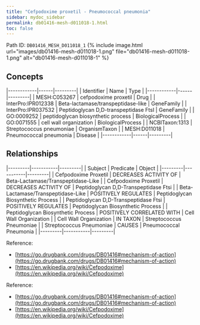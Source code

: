 ```yaml
---
title: "Cefpodoxime proxetil - Pneumococcal pneumonia"
sidebar: mydoc_sidebar
permalink: db01416-mesh-d011018-1.html
toc: false 
---
```



Path ID: `DB01416_MESH_D011018_1`
{% include image.html url="images/db01416-mesh-d011018-1.png" file="db01416-mesh-d011018-1.png" alt="db01416-mesh-d011018-1" %}

## Concepts

|------------|------|---------|
| Identifier | Name | Type    |
|------------|------|---------|
| MESH:C053267 | cefpodoxime proxetil | Drug |
| InterPro:IPR012338 | Beta-lactamase/transpeptidase-like | GeneFamily |
| InterPro:IPR037532 | Peptidoglycan D,D-transpeptidase FtsI | GeneFamily |
| GO:0009252 | peptidoglycan biosynthetic process | BiologicalProcess |
| GO:0071555 | cell wall organization | BiologicalProcess |
| NCBITaxon:1313 | Streptococcus pneumoniae | OrganismTaxon |
| MESH:D011018 | Pneumococcal pneumonia | Disease |
|------------|------|---------|

## Relationships

|---------|-----------|---------|
| Subject | Predicate | Object  |
|---------|-----------|---------|
| Cefpodoxime Proxetil | DECREASES ACTIVITY OF | Beta-Lactamase/Transpeptidase-Like |
| Cefpodoxime Proxetil | DECREASES ACTIVITY OF | Peptidoglycan D,D-Transpeptidase Ftsi |
| Beta-Lactamase/Transpeptidase-Like | POSITIVELY REGULATES | Peptidoglycan Biosynthetic Process |
| Peptidoglycan D,D-Transpeptidase Ftsi | POSITIVELY REGULATES | Peptidoglycan Biosynthetic Process |
| Peptidoglycan Biosynthetic Process | POSITIVELY CORRELATED WITH | Cell Wall Organization |
| Cell Wall Organization | IN TAXON | Streptococcus Pneumoniae |
| Streptococcus Pneumoniae | CAUSES | Pneumococcal Pneumonia |
|---------|-----------|---------|

Reference: 
  - [https://go.drugbank.com/drugs/DB01416#mechanism-of-action](https://go.drugbank.com/drugs/DB01416#mechanism-of-action)
  - [https://en.wikipedia.org/wiki/Cefpodoxime](https://en.wikipedia.org/wiki/Cefpodoxime)

Reference: 
  - [https://go.drugbank.com/drugs/DB01416#mechanism-of-action](https://go.drugbank.com/drugs/DB01416#mechanism-of-action)
  - [https://en.wikipedia.org/wiki/Cefpodoxime](https://en.wikipedia.org/wiki/Cefpodoxime)
